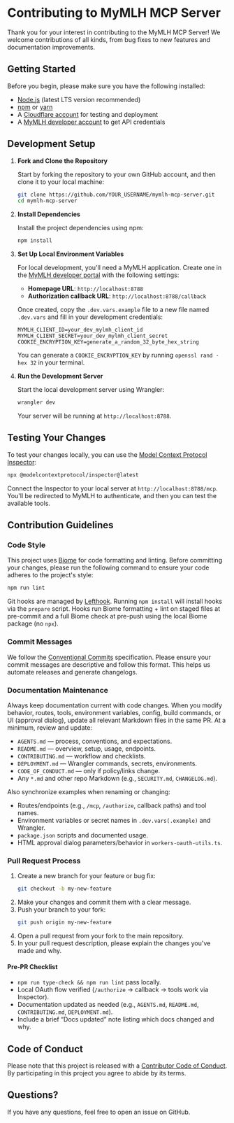 # Contributing to MyMLH MCP Server

Thank you for your interest in contributing to the MyMLH MCP Server! We welcome contributions of all kinds, from bug fixes to new features and documentation improvements.

## Getting Started

Before you begin, please make sure you have the following installed:

- [Node.js](https://nodejs.org/) (latest LTS version recommended)
- [npm](https://www.npmjs.com/) or [yarn](https://yarnpkg.com/)
- A [Cloudflare account](https://dash.cloudflare.com/sign-up) for testing and deployment
- A [MyMLH developer account](https://my.mlh.io/developers) to get API credentials

## Development Setup

1.  **Fork and Clone the Repository**

    Start by forking the repository to your own GitHub account, and then clone it to your local machine:

    ```bash
    git clone https://github.com/YOUR_USERNAME/mymlh-mcp-server.git
    cd mymlh-mcp-server
    ```

2.  **Install Dependencies**

    Install the project dependencies using npm:

    ```bash
    npm install
    ```

3.  **Set Up Local Environment Variables**

    For local development, you'll need a MyMLH application. Create one in the [MyMLH developer portal](https://my.mlh.io/developers) with the following settings:

    -   **Homepage URL**: `http://localhost:8788`
    -   **Authorization callback URL**: `http://localhost:8788/callback`

    Once created, copy the `.dev.vars.example` file to a new file named `.dev.vars` and fill in your development credentials:

    ```
    MYMLH_CLIENT_ID=your_dev_mylmh_client_id
    MYMLH_CLIENT_SECRET=your_dev_mylmh_client_secret
    COOKIE_ENCRYPTION_KEY=generate_a_random_32_byte_hex_string
    ```

    You can generate a `COOKIE_ENCRYPTION_KEY` by running `openssl rand -hex 32` in your terminal.

4.  **Run the Development Server**

    Start the local development server using Wrangler:

    ```bash
    wrangler dev
    ```

    Your server will be running at `http://localhost:8788`.

## Testing Your Changes

To test your changes locally, you can use the [Model Context Protocol Inspector](https://modelcontextprotocol.io/docs/tools/inspector):

```bash
npx @modelcontextprotocol/inspector@latest
```

Connect the Inspector to your local server at `http://localhost:8788/mcp`. You'll be redirected to MyMLH to authenticate, and then you can test the available tools.

## Contribution Guidelines

### Code Style

This project uses [Biome](https://biomejs.dev/) for code formatting and linting. Before committing your changes, please run the following command to ensure your code adheres to the project's style:

```bash
npm run lint
```

Git hooks are managed by [Lefthook](https://github.com/evilmartians/lefthook). Running `npm install` will install hooks via the `prepare` script. Hooks run Biome formatting + lint on staged files at pre-commit and a full Biome check at pre-push using the local Biome package (no `npx`).

### Commit Messages

We follow the [Conventional Commits](https://www.conventionalcommits.org/) specification. Please ensure your commit messages are descriptive and follow this format. This helps us automate releases and generate changelogs.

### Documentation Maintenance

Always keep documentation current with code changes. When you modify behavior, routes, tools, environment variables, config, build commands, or UI (approval dialog), update all relevant Markdown files in the same PR. At a minimum, review and update:

- `AGENTS.md` — process, conventions, and expectations.
- `README.md` — overview, setup, usage, endpoints.
- `CONTRIBUTING.md` — workflow and checklists.
- `DEPLOYMENT.md` — Wrangler commands, secrets, environments.
- `CODE_OF_CONDUCT.md` — only if policy/links change.
- Any `*.md` and other repo Markdown (e.g., `SECURITY.md`, `CHANGELOG.md`).

Also synchronize examples when renaming or changing:

- Routes/endpoints (e.g., `/mcp`, `/authorize`, callback paths) and tool names.
- Environment variables or secret names in `.dev.vars(.example)` and Wrangler.
- `package.json` scripts and documented usage.
- HTML approval dialog parameters/behavior in `workers-oauth-utils.ts`.

### Pull Request Process

1.  Create a new branch for your feature or bug fix:
    ```bash
    git checkout -b my-new-feature
    ```
2.  Make your changes and commit them with a clear message.
3.  Push your branch to your fork:
    ```bash
    git push origin my-new-feature
    ```
4.  Open a pull request from your fork to the main repository.
5.  In your pull request description, please explain the changes you've made and why.

#### Pre‑PR Checklist

- `npm run type-check && npm run lint` pass locally.
- Local OAuth flow verified (`/authorize` → callback → tools work via Inspector).
- Documentation updated as needed (e.g., `AGENTS.md`, `README.md`, `CONTRIBUTING.md`, `DEPLOYMENT.md`).
- Include a brief “Docs updated” note listing which docs changed and why.

## Code of Conduct

Please note that this project is released with a [Contributor Code of Conduct](CODE_OF_CONDUCT.md). By participating in this project you agree to abide by its terms.

## Questions?

If you have any questions, feel free to open an issue on GitHub.
